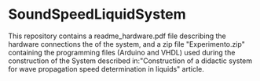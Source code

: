 # SoundSpeedLiquidSystem
This repository contains a readme_hardware.pdf file describing the hardware connections the of the system, and a zip file "Experimento.zip" containing  the programming files (Arduino and VHDL) used during the construction of the System described in:"Construction of a didactic system for wave propagation speed determination in liquids" article.
